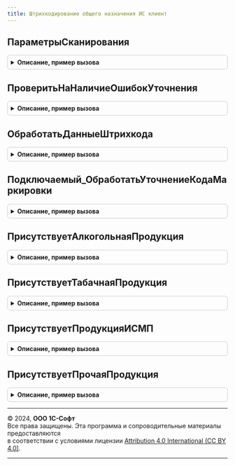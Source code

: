 ```yaml
---
title: Штрихкодирование общего назначения ИС клиент
---
```



## ПараметрыСканирования
<details style="margin: 1em 0; padding: 0.5em; border: 1px solid #ccc; border-radius: 6px;">

<summary style="font-weight: bold; cursor: pointer;">Описание, пример вызова</summary>

```bsl

// Выполняет инициализацию и заполнение параметров сканирования по переданному контексту.
// Параметры сканирования необходимы для анализа и обработки штрихкодов маркируемой продукции.
//
// Параметры:
//  Контекст - Неопределено, ДокументСсылка, ФормаКлиентскогоПриложения - Источник данных для формирования параметров сканирования.
//  ФормаВыбора - ФормаКлиентскогоПриложения - Форма
//  ВидПродукции - ПеречислениеСсылка.ВидыПродукцииИС - Вид продукции
//  ПараметрыРежимаИсправленияОшибок - Структура - Параметры режима исправления ошибок
//
// Возвращаемое значение:
//  См. ШтрихкодированиеОбщегоНазначенияИСКлиентСервер.БазовыеПараметрыСканирования
Функция ПараметрыСканирования(Контекст = Неопределено, ФормаВыбора = Неопределено, ВидПродукции = Неопределено, ПараметрыРежимаИсправленияОшибок = Неопределено) Экспорт
```

Пример вызова
```bsl
Результат = ШтрихкодированиеОбщегоНазначенияИСКлиент.ПараметрыСканирования(Контекст, ФормаВыбора, ВидПродукции, ПараметрыРежимаИсправленияОшибок);
```
</details>

## ПроверитьНаНаличиеОшибокУточнения
<details style="margin: 1em 0; padding: 0.5em; border: 1px solid #ccc; border-radius: 6px;">

<summary style="font-weight: bold; cursor: pointer;">Описание, пример вызова</summary>

```bsl

Функция ПроверитьНаНаличиеОшибокУточнения(ПараметрыСканирования, РезультатВыбораДанныеШтрихкода, ДанныеУточнения) Экспорт
```

Пример вызова
```bsl
Результат = ШтрихкодированиеОбщегоНазначенияИСКлиент.ПроверитьНаНаличиеОшибокУточнения(ПараметрыСканирования, РезультатВыбораДанныеШтрихкода, ДанныеУточнения) 
```
</details>

## ОбработатьДанныеШтрихкода
<details style="margin: 1em 0; padding: 0.5em; border: 1px solid #ccc; border-radius: 6px;">

<summary style="font-weight: bold; cursor: pointer;">Описание, пример вызова</summary>

```bsl

// Выполняет обработку штрихкода. Вызывается из формы проверки и подбора маркируемой продукции.
//
// Параметры:
//  ЗавершениеОбработки - Строка - Имя описания оповещения - обработчика формы, которое произойдет при завершении обработки.
//  Форма - ФормаКлиентскогоПриложения - форма, в которой отсканирован штрихкод.
//  ДанныеШтрихкода - Структура - структура с ключами:
//   * Штрихкод - Строка - считанный штрихкод,
//   * Количество - Число - количество упаковок.
//  ПараметрыСканирования - См. ПараметрыСканирования
//  ДанныеРазбора - см. РазборКодаМаркировкиИССлужебныйКлиентСервер.НовыйРезультатРазбораКодаМаркировки
//  ДополнительныеПараметры - Структура
Процедура ОбработатьДанныеШтрихкода(ЗавершениеОбработки, Форма, ДанныеШтрихкода, ПараметрыСканирования = Неопределено, ДанныеРазбора = Неопределено, ДополнительныеПараметры = Неопределено) Экспорт
```

Пример вызова
```bsl
ШтрихкодированиеОбщегоНазначенияИСКлиент.ОбработатьДанныеШтрихкода(ЗавершениеОбработки, Форма, ДанныеШтрихкода, ПараметрыСканирования, ДанныеРазбора, ДополнительныеПараметры);
```
</details>

## Подключаемый_ОбработатьУточнениеКодаМаркировки
<details style="margin: 1em 0; padding: 0.5em; border: 1px solid #ccc; border-radius: 6px;">

<summary style="font-weight: bold; cursor: pointer;">Описание, пример вызова</summary>

```bsl

Функция Подключаемый_ОбработатьУточнениеКодаМаркировки(Форма) Экспорт
```

Пример вызова
```bsl
Результат = ШтрихкодированиеОбщегоНазначенияИСКлиент.Подключаемый_ОбработатьУточнениеКодаМаркировки(Форма) 
```
</details>

## ПрисутствуетАлкогольнаяПродукция
<details style="margin: 1em 0; padding: 0.5em; border: 1px solid #ccc; border-radius: 6px;">

<summary style="font-weight: bold; cursor: pointer;">Описание, пример вызова</summary>

```bsl

// Выполняет проверку в переданном массиве "ВидыПродукции" наличие элемента алкогольной продукции.
//
// Параметры:
//  ВидыПродукции - Массив из ПеречислениеСсылка.ВидыПродукцииИС - Вид продукции ИС.
//  ПараметрыСканирования - (см. ПараметрыСканирования)
// Возвращаемое значение:
//  Булево - Истина, если в переданном массиве найден элемент перечисления алкогольная продукция.
Функция ПрисутствуетАлкогольнаяПродукция(ВидыПродукции, ПараметрыСканирования) Экспорт
```

Пример вызова
```bsl
Результат = ШтрихкодированиеОбщегоНазначенияИСКлиент.ПрисутствуетАлкогольнаяПродукция(ВидыПродукции, ПараметрыСканирования) 
```
</details>

## ПрисутствуетТабачнаяПродукция
<details style="margin: 1em 0; padding: 0.5em; border: 1px solid #ccc; border-radius: 6px;">

<summary style="font-weight: bold; cursor: pointer;">Описание, пример вызова</summary>

```bsl

// Выполняет проверку в переданном массиве "ВидыПродукции" наличие элемента табачной продукции.
//
// Параметры:
//  ВидыПродукции - Массив из ПеречислениеСсылка.ВидыПродукцииИС - Вид продукции ИС.
// Возвращаемое значение:
//  Булево - Истина, если в переданном массиве найден элемент перечисления табачная продукция.
Функция ПрисутствуетТабачнаяПродукция(ВидыПродукции) Экспорт
```

Пример вызова
```bsl
Результат = ШтрихкодированиеОбщегоНазначенияИСКлиент.ПрисутствуетТабачнаяПродукция(ВидыПродукции) 
```
</details>

## ПрисутствуетПродукцияИСМП
<details style="margin: 1em 0; padding: 0.5em; border: 1px solid #ccc; border-radius: 6px;">

<summary style="font-weight: bold; cursor: pointer;">Описание, пример вызова</summary>

```bsl

// Выполняет проверку в переданном массиве "ВидыПродукции" наличие элемента продукции ИСМП.
//
// Параметры:
//  ВидыПродукции - Массив из ПеречислениеСсылка.ВидыПродукцииИС - Вид продукции ИС.
//  ВключатьТабачнуюПродукцию - Булево - Признак включения табачной продукции
//  ВключатьМолочнуюПродукцию - Булево - Признак вкючения молочной продукции
// Возвращаемое значение:
//  Булево - Истина, если в переданном массиве найден элемент перечисления обувная продукция.
Функция ПрисутствуетПродукцияИСМП(ВидыПродукции, ВключатьТабачнуюПродукцию = Ложь, ВключатьМолочнуюПродукцию = Истина) Экспорт
```

Пример вызова
```bsl
Результат = ШтрихкодированиеОбщегоНазначенияИСКлиент.ПрисутствуетПродукцияИСМП(ВидыПродукции, ВключатьТабачнуюПродукцию, ВключатьМолочнуюПродукцию);
```
</details>

## ПрисутствуетПрочаяПродукция
<details style="margin: 1em 0; padding: 0.5em; border: 1px solid #ccc; border-radius: 6px;">

<summary style="font-weight: bold; cursor: pointer;">Описание, пример вызова</summary>

```bsl

// Выполняет проверку в переданном массиве "ВидыПродукции" наличие элемента с пустым видом продукции.
//
// Параметры:
//  ВидыПродукции - Массив из ПеречислениеСсылка.ВидыПродукцииИС - Вид продукции ИС.
// Возвращаемое значение:
//  Булево - Истина, если в переданном массиве найден элемент перечисления пустая ссылка.
Функция ПрисутствуетПрочаяПродукция(ВидыПродукции) Экспорт
```

Пример вызова
```bsl
Результат = ШтрихкодированиеОбщегоНазначенияИСКлиент.ПрисутствуетПрочаяПродукция(ВидыПродукции) 
```
</details>

---

© 2024, **ООО 1С-Софт**  
Все права защищены. Эта программа и сопроводительные материалы предоставляются  
в соответствии с условиями лицензии [Attribution 4.0 International (CC BY 4.0)](https://creativecommons.org/licenses/by/4.0/legalcode).

---

